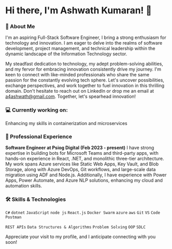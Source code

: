 # **Hi there, I'm Ashwath Kumaran! 👋**

### **🚀 About Me**
I'm an aspiring Full-Stack Software Engineer, I bring a strong enthusiasm for technology and innovation. I am eager to delve into the realms of software development, project management, and technical leadership within the dynamic landscape of the Information Technology sector.

My steadfast dedication to technology, my adept problem-solving abilities, and my fervor for embracing innovation consistently drive my journey. I'm keen to connect with like-minded professionals who share the same passion for the constantly evolving tech sphere. Let's uncover possibilities, exchange perspectives, and work together to fuel innovation in this thrilling domain.
Don't hesitate to reach out on LinkedIn or drop me an email at a4ashwath@gmail.com. Together, let's spearhead innovation!

### 💻 Currently working on:
Enhancing my skills in containerization and microservices

### 💼 Professional Experience

**Software Engineer at Psiog Digital (Feb 2023 - present)**
I have strong expertise in building bots for Microsoft Teams and third-party apps, with hands-on experience in React, .NET, and monolithic three-tier architecture. My work spans Azure services like Static Web Apps, Key Vault, and Blob Storage, along with Azure DevOps, Git workflows, and large-scale data migration using ADF and Node.js. Additionally, I have experience with Power Apps, Power Automate, and Azure NLP solutions, enhancing my cloud and automation skills.

### 🛠️ Skills & Technologies
`C#` `dotnet` `JavaScript` `node js` `React.js` `Docker Swarm` `azure` `aws` `Git` `VS` `Code` `Postman`

`REST APIs` `Data Structures & Algorithms` `Problem Solving` `OOP` `SDLC`

Appreciate your visit to my profile, and I anticipate connecting with you soon!
